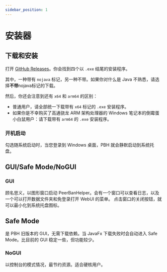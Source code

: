 ```yaml
---
sidebar_position: 1
---
```



# 安装器

## 下载和安装

打开 [GitHub Releases](https://github.com/PBH-BTN/PeerBanHelper/releases/latest)。你会找到四个以 `.exe` 结尾的安装程序。

其中，一种带有 `nojava` 标记，另一种不带。如果你对什么是 Java 不熟悉，请选择**不带**nojava标记的下载。

然后，你还会注意到还有 `x64` 和 `arm64` 的区别：
* 普通用户，请全部统一下载带有 `x64` 标记的 `.exe` 安装程序。
* 如果你是不幸购买了高通骁龙 ARM 架构处理器的 Windows 笔记本的倒霉蛋小白鼠用户：请下载带有 `arm64` 的 `.exe` 安装程序。

### 开机启动

勾选随系统启动时，当您登录到 Windows 桌面，PBH 就会静默启动到系统托盘。

## GUI/Safe Mode/NoGUI

### GUI

顾名思义，以图形窗口启动 PeerBanHelper。会有一个窗口可以查看日志，以及一个可以打开数据文件夹和免登录打开 WebUI 的菜单。
点击窗口的关闭按钮，就可以最小化到系统托盘图标。

## Safe Mode

是 PBH 旧版本的 GUI，无需下载依赖。当 JavaFx 下载失败时会自动进入 Safe Mode。比目前的 GUI 稳定一些，但功能较少。

### NoGUI

以控制台的模式情况，最节约资源。适合硬核用户。
